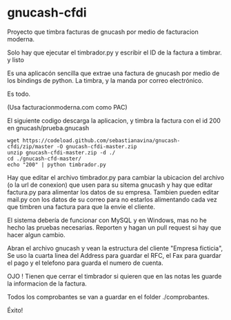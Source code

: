 gnucash-cfdi
============

Proyecto que timbra facturas de gnucash por medio de facturacion moderna.

Solo hay que ejecutar el timbrador.py y escribir el ID de la factura a timbrar. y listo

Es una aplicacón sencilla que extrae una factura de gnucash por medio de los bindings de python. La timbra, y la manda por correo electrónico. 

Es todo.

(Usa facturacionmoderna.com como PAC)

El siguiente codigo descarga la aplicacion, y timbra la factura con el id 200 en gnucash/prueba.gnucash

    wget https://codeload.github.com/sebastianavina/gnucash-cfdi/zip/master -O gnucash-cfdi-master.zip
    unzip gnucash-cfdi-master.zip -d ./
    cd ./gnucash-cfd-master/
    echo "200" | python timbrador.py

Hay que editar el archivo timbrador.py para cambiar la ubicacion del archivo (o la url de conexion) que usen para su sitema gnucash y hay que editar factura.py para alimentar los datos de su empresa. Tambien pueden editar mail.py con los datos de su correo para no estarlos alimentando cada vez que timbren una factura para que la envie el cliente.

El sistema debería de funcionar con MySQL y en Windows, mas no he hecho las pruebas necesarias. Reporten y hagan un pull request si hay que hacer algun cambio.

Abran el archivo gnucash y vean la estructura del cliente "Empresa ficticia", Se uso la cuarta linea del Address para guardar el RFC, el Fax para guardar el pago y el telefono para guarda el numero de cuenta.

OJO !
Tienen que cerrar el timbrador si quieren que en las notas les guarde la informacion de la factura.

Todos los comprobantes se van a guardar en el folder ./comprobantes.

Éxito!


